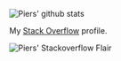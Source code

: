 ![Piers' github stats](https://github-readme-stats.vercel.app/api?username=piersmyers&theme=dark&show_icons=true)

My [Stack Overflow](https://stackoverflow.com/users/275751/piers-myers) profile.

![Piers' Stackoverflow Flair](https://stackoverflow.com/users/flair/275751.png?theme=dark)

<!--
**piersmyers/piersmyers** is a ✨ _special_ ✨ repository because its `README.md` (this file) appears on your GitHub profile.

Here are some ideas to get you started:

- 🔭 I’m currently working on ...
- 🌱 I’m currently learning ...
- 👯 I’m looking to collaborate on ...
- 🤔 I’m looking for help with ...
- 💬 Ask me about ...
- 📫 How to reach me: ...
- 😄 Pronouns: ...
- ⚡ Fun fact: ...
-->
